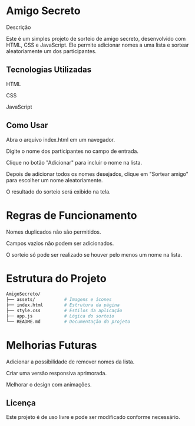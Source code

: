 # Amigo Secreto

Descrição

Este é um simples projeto de sorteio de amigo secreto, desenvolvido com HTML, CSS e JavaScript. Ele permite adicionar nomes a uma lista e sortear aleatoriamente um dos participantes.

## Tecnologias Utilizadas

HTML

CSS

JavaScript

## Como Usar

Abra o arquivo index.html em um navegador.

Digite o nome dos participantes no campo de entrada.

Clique no botão "Adicionar" para incluir o nome na lista.

Depois de adicionar todos os nomes desejados, clique em "Sortear amigo" para escolher um nome aleatoriamente.

O resultado do sorteio será exibido na tela.

# Regras de Funcionamento

Nomes duplicados não são permitidos.

Campos vazios não podem ser adicionados.

O sorteio só pode ser realizado se houver pelo menos um nome na lista.

# Estrutura do Projeto
```bash
AmigoSecreto/
├── assets/           # Imagens e ícones
├── index.html        # Estrutura da página
├── style.css         # Estilos da aplicação
├── app.js            # Lógica do sorteio
└── README.md         # Documentação do projeto
```

# Melhorias Futuras
Adicionar a possibilidade de remover nomes da lista.

Criar uma versão responsiva aprimorada.

Melhorar o design com animações.

## Licença

Este projeto é de uso livre e pode ser modificado conforme necessário.